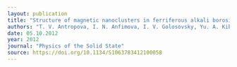 ```yaml
---
layout: publication
title: "Structure of magnetic nanoclusters in ferriferous alkali borosilicate glasses."
authors: "T. V. Antropova, I. N. Anfimova, I. V. Golosovsky, Yu. A. Kibalin, A. A. Naberezhnov, N. I. Porechnaya, O. A. Pshenko & A. V. Filimonov"
date: 05.10.2012
year: 2012
journal: "Physics of the Solid State"
source: https://doi.org/10.1134/S1063783412100058
---
```

